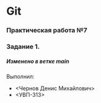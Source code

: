 # Git
### Практическая работа №7
### Задание 1.
##### Изменено в ветке main
Выполнил:
* <Чернов Денис Михайлович>
* <УВП-313>